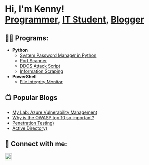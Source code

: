 <h1>Hi, I'm Kenny! <br/><a href="https://github.com/kennethrockson">Programmer</a>, <a href="https://www.linkedin.com/in/kennethrockson/">IT Student</a>, <a href="https://kennethr.squarespace.com">Blogger</a></h1>

<h2>👨‍💻 Programs:</h2>

- <b>Python</b>
  - [System Password Manager in Python](https://github.com/kennethrockson/Password-Manager)
  - [Port Scanner](https://github.com/kennethrockson/Port-Scanner) 
  - [DDOS Attack Script](https://github.com/kennethrockson/DDOS)
  - [Information Scraping](https://github.com/kennethrockson/InfoScraper)
- <b>PowerShell</b>
  - [File Integrity Monitor](https://github.com/kennethrockson/File-Monitor)

<h2>📺 Popular Blogs</h2>

- [My Lab: Azure Vulnerability Management](https://www.kennethrocksonstylist.com/blog/my-lab-azure-vulnerability-management)
- [Why is the OWASP top 10 so important?](https://www.kennethrocksonstylist.com/blog/why-is-the-owasp-so-important)
- [Penetration Testing)](https://www.kennethrocksonstylist.com/blog/penetrationtest)
- [Active Directory)](https://www.kennethrocksonstylist.com/blog/active-directory)
<h2> 🤳 Connect with me:</h2>

[<img align="left" alt="KennethRockson | LinkedIn" width="22px" src="https://cdn.jsdelivr.net/npm/simple-icons@v3/icons/linkedin.svg" />][linkedin]

[linkedin]: https://www.linkedin.com/in/kennethrockson

<!--
**joshmadakor1/joshmadakor1** is a ✨ _special_ ✨ repository because its `README.md` (this file) appears on your GitHub profile.

Here are some ideas to get you started:

- 🔭 I’m currently working on ...
- 🌱 I’m currently learning ...
- 👯 I’m looking to collaborate on ...
- 🤔 I’m looking for help with ...
- 💬 Ask me about ...
- 📫 How to reach me: ...
- 😄 Pronouns: ...
- ⚡ Fun fact: ...
-->
